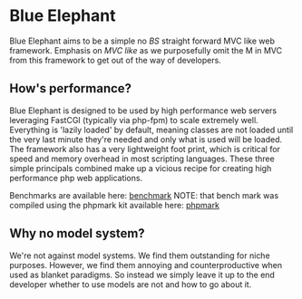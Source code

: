 Blue Elephant
=============
 Blue Elephant aims to be a simple no *BS* straight forward MVC like web
framework. Emphasis on _MVC like_ as we purposefully omit the M in MVC from
this framework to get out of the way of developers.

How's  performance?
------------------
 Blue Elephant is designed to be used by high performance web servers
leveraging FastCGI (typically via php-fpm) to scale extremely well. Everything
is 'lazily loaded' by default, meaning classes are not loaded until the	very
last minute they're needed and only what is used will be loaded. The
framework also has a very lightweight foot print, which is critical for
speed and memory overhead in most scripting languages. These three simple
principals combined make up a vicious recipe for creating high performance
php web	applications.

Benchmarks are available here: [benchmark](https://github.com/JosephMoniz/BlueElephant/blob/master/docs/benchmark.md "Benchmark")
NOTE: that bench mark was compiled using the phpmark kit available here: [phpmark](http://code.google.com/p/phpmark/ "phpmark")

Why no model system?
--------------------
 We're not against model systems. We find them outstanding for niche purposes.
However, we find them annoying and counterproductive when used as blanket
paradigms. So instead we simply leave it up to the end developer whether to use
models are not and how to go about it.
